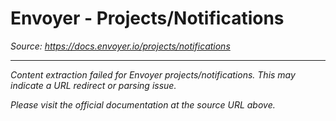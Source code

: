 # Envoyer - Projects/Notifications

*Source: https://docs.envoyer.io/projects/notifications*

---

*Content extraction failed for Envoyer projects/notifications.*
*This may indicate a URL redirect or parsing issue.*

*Please visit the official documentation at the source URL above.*

<!-- Content length: 38 characters -->
